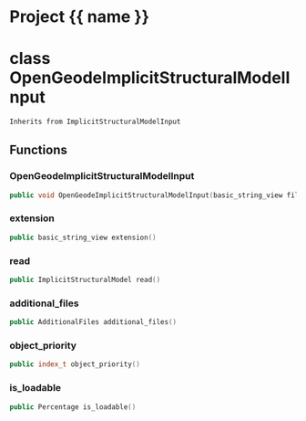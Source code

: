 <script setup>
import {useRoute} from 'vitepress'
const {path} = useRoute()
const tokens = path.split('/')
const words = tokens[2].split('-');
for (let i = 0; i < words.length; i++) {
    words[i] = words[i].charAt(0).toUpperCase() + words[i].slice(1);
    words[i] = words[i].replace('geode', 'Geode')
}
const name = words.join('-');
</script>
# Project {{ name }}

# class OpenGeodeImplicitStructuralModelInput


```cpp
Inherits from ImplicitStructuralModelInput
```



## Functions

### OpenGeodeImplicitStructuralModelInput

```cpp
public void OpenGeodeImplicitStructuralModelInput(basic_string_view filename)
```


### extension

```cpp
public basic_string_view extension()
```


### read

```cpp
public ImplicitStructuralModel read()
```


### additional_files

```cpp
public AdditionalFiles additional_files()
```


### object_priority

```cpp
public index_t object_priority()
```


### is_loadable

```cpp
public Percentage is_loadable()
```




